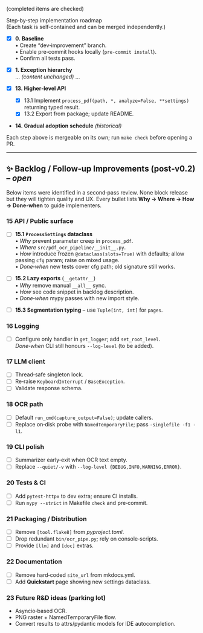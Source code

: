(completed items are checked)  

Step‑by‑step implementation roadmap  
(Each task is self‑contained and can be merged independently.)

- [x] **0. Baseline**  
  • Create “dev‑improvement” branch.  
  • Enable pre‑commit hooks locally (`pre-commit install`).  
  • Confirm all tests pass.

- [x] **1. Exception hierarchy**  
  … *(content unchanged)* …

- [x] **13. Higher‑level API**  
  - [x] 13.1 Implement `process_pdf(path, *, analyze=False, **settings)` returning typed result.  
  - [x] 13.2 Export from package; update README.

- **14. Gradual adoption schedule** *(historical)*

Each step above is mergeable on its own; run `make check` before opening a PR.

-------------------------------------------------------------------

## ✨ Backlog / Follow‑up Improvements (post‑v0.2) – *open*

Below items were identified in a second‑pass review.  None block release but
they will tighten quality and UX.  Every bullet lists **Why → Where → How →
Done‑when** to guide implementers.

### 15 API / Public surface

- [ ] **15.1 `ProcessSettings` dataclass**  
  • *Why* prevent parameter creep in `process_pdf`.  
  • *Where* `src/pdf_ocr_pipeline/__init__.py`.  
  • *How* introduce frozen `@dataclass(slots=True)` with defaults; allow passing
    `cfg` param; raise on mixed usage.  
  • *Done‑when* new tests cover cfg path; old signature still works.

- [ ] **15.2 Lazy exports** (`__getattr__`)  
  • *Why* remove manual `__all__` sync.  
  • *How* see code snippet in backlog description.  
  • *Done‑when* mypy passes with new import style.

- [ ] **15.3 Segmentation typing** – use `Tuple[int, int]` for `pages`.

### 16 Logging

- [ ] Configure only handler in `get_logger`; add `set_root_level`.  
  *Done‑when* CLI still honours `--log-level` (to be added).

### 17 LLM client

- [ ] Thread‑safe singleton lock.  
- [ ] Re‑raise `KeyboardInterrupt` / `BaseException`.  
- [ ] Validate response schema.

### 18 OCR path

- [ ] Default `run_cmd(capture_output=False)`; update callers.  
- [ ] Replace on‑disk probe with `NamedTemporaryFile`; pass `-singlefile -f1 -l1`.

### 19 CLI polish

- [ ] Summarizer early‑exit when OCR text empty.  
- [ ] Replace `--quiet/‑v` with `--log-level {DEBUG,INFO,WARNING,ERROR}`.

### 20 Tests & CI

- [ ] Add `pytest‑httpx` to dev extra; ensure CI installs.  
- [ ] Run `mypy --strict` in Makefile `check` and pre‑commit.

### 21 Packaging / Distribution

- [ ] Remove `[tool.flake8]` from *pyproject.toml*.  
- [ ] Drop redundant `bin/ocr_pipe.py`; rely on console‑scripts.  
- [ ] Provide `[llm]` and `[doc]` extras.

### 22 Documentation

- [ ] Remove hard‑coded `site_url` from mkdocs.yml.  
- [ ] Add **Quickstart** page showing new settings dataclass.

### 23 Future R&D ideas (parking lot)

- Asyncio‑based OCR.  
- PNG raster + NamedTemporaryFile flow.  
- Convert results to attrs/pydantic models for IDE autocompletion.
